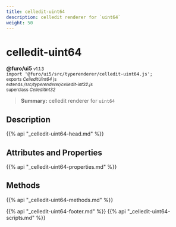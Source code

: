```yaml
---
title: celledit-uint64
description: celledit renderer for `uint64`
weight: 50
---
```


# celledit-uint64
**@furo/ui5** <small>v1.1.3</small>
<br>`import '@furo/ui5/src/typerenderer/celledit-uint64.js';`<small>
<br>exports *CelleditUint64* js
<br>extends */src/typerenderer/celledit-int32.js*
<br>superclass *CelleditInt32*</small>

> **Summary:** celledit renderer for `uint64`

## Description



{{% api "_celledit-uint64-head.md" %}}

## Attributes and Properties
{{% api "_celledit-uint64-properties.md" %}}




## Methods
{{% api "_celledit-uint64-methods.md" %}}






{{% api "_celledit-uint64-footer.md" %}}
{{% api "_celledit-uint64-scripts.md" %}}
